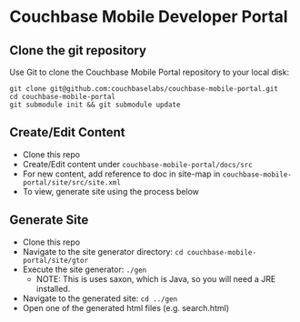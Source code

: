 Couchbase Mobile Developer Portal
=================================

Clone the git repository
------------------------

Use Git to clone the Couchbase Mobile Portal repository to your local disk: 

```
git clone git@github.com:couchbaselabs/couchbase-mobile-portal.git
cd couchbase-mobile-portal
git submodule init && git submodule update
```

Create/Edit Content
-------------------
- Clone this repo
- Create/Edit content under `couchbase-mobile-portal/docs/src`
- For new content, add reference to doc in site-map in `couchbase-mobile-portal/site/src/site.xml`
- To view, generate site using the process below

Generate Site
-------------
- Clone this repo
- Navigate to the site generator directory:  `cd couchbase-mobile-portal/site/gtor`
- Execute the site generator:  `./gen`
  - NOTE: This is uses saxon, which is Java, so you will need a JRE installed.
- Navigate to the generated site:  `cd ../gen`
- Open one of the generated html files (e.g. search.html)
